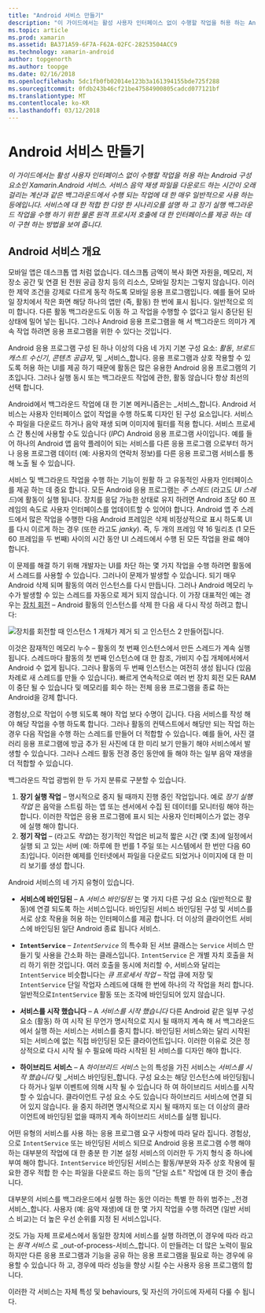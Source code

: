 ```yaml
---
title: "Android 서비스 만들기"
description: "이 가이드에서는 활성 사용자 인터페이스 없이 수행할 작업을 허용 하는 Android 구성 요소인 Xamarin.Android 서비스. 서비스 음악 재생 파일을 다운로드 하는 시간이 오래 걸리는 계산과 같은 백그라운드에서 수행 되는 작업에 대 한 매우 일반적으로 사용 하는 등에입니다. 서비스에 대 한 적합 한 다양 한 시나리오를 설명 하 고 장기 실행 백그라운드 작업을 수행 하기 위한 물론 원격 프로시저 호출에 대 한 인터페이스를 제공 하는 데이 구현 하는 방법을 보여 줍니다."
ms.topic: article
ms.prod: xamarin
ms.assetid: BA371A59-6F7A-F62A-02FC-28253504ACC9
ms.technology: xamarin-android
author: topgenorth
ms.author: toopge
ms.date: 02/16/2018
ms.openlocfilehash: 5dc1fb0fb02014e123b3a161394155bde725f288
ms.sourcegitcommit: 0fdb243b46cf21be47584900805cadcd077121bf
ms.translationtype: MT
ms.contentlocale: ko-KR
ms.lasthandoff: 03/12/2018
---
```

# <a name="creating-android-services"></a>Android 서비스 만들기

_이 가이드에서는 활성 사용자 인터페이스 없이 수행할 작업을 허용 하는 Android 구성 요소인 Xamarin.Android 서비스. 서비스 음악 재생 파일을 다운로드 하는 시간이 오래 걸리는 계산과 같은 백그라운드에서 수행 되는 작업에 대 한 매우 일반적으로 사용 하는 등에입니다. 서비스에 대 한 적합 한 다양 한 시나리오를 설명 하 고 장기 실행 백그라운드 작업을 수행 하기 위한 물론 원격 프로시저 호출에 대 한 인터페이스를 제공 하는 데이 구현 하는 방법을 보여 줍니다._

## <a name="android-services-overview"></a>Android 서비스 개요

모바일 앱은 데스크톱 앱 처럼 없습니다. 데스크톱 금액이 복사 화면 자원을, 메모리, 저장소 공간 및 연결 된 전원 공급 장치 등의 리소스, 모바일 장치는 그렇지 않습니다. 이러한 제약 조건을 강제로 다르게 동작 하도록 모바일 응용 프로그램입니다. 예를 들어 모바일 장치에서 작은 화면 해당 하나의 앱만 (즉, 활동) 한 번에 표시 됩니다. 일반적으로 의미 합니다. 다른 활동 백그라운드도 이동 하 고 작업을 수행할 수 없다고 일시 중단된 된 상태에 밀어 넣는 됩니다. 그러나 Android 응용 프로그램을 해 서 백그라운드 의미가 계속 작업 하려면 응용 프로그램을 위한 수 있다는 것입니다. 

Android 응용 프로그램 구성 된 하나 이상의 다음 네 가지 기본 구성 요소: _활동_, _브로드캐스트 수신기_, _콘텐츠 공급자_, 및 _서비스_합니다. 응용 프로그램과 상호 작용할 수 있도록 허용 하는 UI를 제공 하기 때문에 활동은 많은 유용한 Android 응용 프로그램의 기초입니다. 그러나 실행 동시 또는 백그라운드 작업에 관한, 활동 않습니다 항상 최선의 선택 합니다.
 
Android에서 백그라운드 작업에 대 한 기본 메커니즘은는 _서비스_합니다. Android 서비스는 사용자 인터페이스 없이 작업을 수행 하도록 디자인 된 구성 요소입니다. 서비스 수 파일을 다운로드 하거나 음악 재생 되며 이미지에 필터를 적용 합니다. 서비스 프로세스 간 통신에 사용할 수도 있습니다 (_IPC_) Android 응용 프로그램 사이입니다. 예를 들어 하나의 Android 앱 음악 플레이어 되는 서비스를 다른 응용 프로그램 으로부터 하거나 응용 프로그램 데이터 (예: 사용자의 연락처 정보)를 다른 응용 프로그램 서비스를 통해 노출 될 수 있습니다. 

서비스 및 백그라운드 작업을 수행 하는 기능이 원활 하 고 유동적인 사용자 인터페이스를 제공 하는 데 중요 합니다. 모든 Android 응용 프로그램는 _주 스레드_ (라고도 _UI 스레드_)에 활동이 실행 됩니다. 장치를 응답 가능한 상태로 유지 하려면 Android 초당 60 프레임의 속도로 사용자 인터페이스를 업데이트할 수 있어야 합니다. Android 앱 주 스레드에서 많은 작업을 수행한 다음 Android 프레임은 삭제 비정상적으로 표시 하도록 UI를 다시 이르게 하는 경우 (또한 라고도 _janky_). 즉, 두 개의 프레임 약 16 밀리초 (1 모든 60 프레임을 두 번째) 사이의 시간 동안 UI 스레드에서 수행 된 모든 작업을 완료 해야 합니다. 

이 문제를 해결 하기 위해 개발자는 UI를 차단 하는 몇 가지 작업을 수행 하려면 활동에서 스레드를 사용할 수 있습니다. 그러나이 문제가 발생할 수 있습니다. 되기 매우 Android 삭제 되며 활동의 여러 인스턴스를 다시 만듭니다. 그러나 Android 메모리 누수가 발생할 수 있는 스레드를 자동으로 제거 되지 않습니다. 이 가장 대표적인 예는 경우는 [장치 회전](~/android/app-fundamentals/handling-rotation.md) &ndash; Android 활동의 인스턴스를 삭제 한 다음 새 다시 작성 하려고 합니다:

![장치를 회전할 때 인스턴스 1 개체가 제거 되 고 인스턴스 2 만들어집니다.](images/image-01.png)

이것은 잠재적인 메모리 누수 &ndash; 활동의 첫 번째 인스턴스에서 만든 스레드가 계속 실행 됩니다. 스레드마다 활동의 첫 번째 인스턴스에 대 한 참조, 가비지 수집 개체에서에서 Android 수 없게 됩니다. 그러나 활동의 두 번째 인스턴스는 여전히 생성 됩니다 (있음 차례로 새 스레드를 만들 수 있습니다). 빠르게 연속적으로 여러 번 장치 회전 모든 RAM이 중단 될 수 있습니다 및 메모리를 회수 하는 전체 응용 프로그램을 종료 하는 Android을 강제 합니다.

경험상,으로 작업이 수행 되도록 해야 작업 보다 수명이 깁니다. 다음 서비스를 작성 해야 해당 작업을 수행 하도록 합니다. 그러나 활동의 컨텍스트에서 해당만 되는 작업 하는 경우 다음 작업을 수행 하는 스레드를 만들어 더 적합할 수 있습니다. 예를 들어, 사진 갤러리 응용 프로그램에 방금 추가 된 사진에 대 한 미리 보기 만들기 해야 서비스에서 발생할 수 있습니다. 그러나 스레드 활동 전경 중인 동안에 들 해야 하는 일부 음악 재생을 더 적합할 수 있습니다.

백그라운드 작업 광범위 한 두 가지 분류로 구분할 수 있습니다.

1. **장기 실행 작업** &ndash; 명시적으로 중지 될 때까지 진행 중인 작업입니다. 예로 _장기 실행 작업_ 은 음악을 스트림 하는 앱 또는 센서에서 수집 된 데이터를 모니터링 해야 하는 합니다. 이러한 작업은 응용 프로그램에 표시 되는 사용자 인터페이스가 없는 경우에 실행 해야 합니다.
2. **정기 작업** &ndash; (라고도 _작업_)는 정기적인 작업은 비교적 짧은 시간 (몇 초)에 일정에서 실행 되 고 있는 서버 (예: 하루에 한 번를 1 주일 또는 시스템에서 한 번만 다음 60 초)입니다. 이러한 예제를 인터넷에서 파일을 다운로드 되었거나 이미지에 대 한 미리 보기를 생성 합니다.

Android 서비스의 네 가지 유형이 있습니다.

* **서비스에 바인딩된** &ndash; A _서비스 바인딩된_ 는 몇 가지 다른 구성 요소 (일반적으로 활동)에 연결 되도록 하는 서비스입니다. 바인딩된 서비스 바인딩된 구성 및 서비스를 서로 상호 작용을 허용 하는 인터페이스를 제공 합니다. 더 이상의 클라이언트 서비스에 바인딩된 일단 Android 종료 됩니다 서비스.

* **`IntentService`** &ndash;  _`IntentService`_  의 특수화 된 서브 클래스는 `Service` 서비스 만들기 및 사용을 간소화 하는 클래스입니다. `IntentService` 은 개별 자치 호출을 처리 하기 위한 것입니다. 여러 호출을 동시에 처리할 수, 서비스와 달리는 `IntentService` 비슷합니다는 _큐 프로세서 작업_ &ndash; 작업 큐에 저장 및 `IntentService` 단일 작업자 스레드에 대해 한 번에 하나의 각 작업을 처리 합니다. 일반적으로`IntentService` 활동 또는 조각에 바인딩되어 있지 않습니다. 

* **서비스를 시작 했습니다** &ndash; A _서비스를 시작 했습니다_ 다른 Android 같은 일부 구성 요소 (활동) 하 여 시작 된 무언가 명시적으로 지시 될 때까지 계속 해 서 백그라운드에서 실행 하는 서비스는 서비스를 중지 합니다. 바인딩된 서비스와는 달리 시작된 되는 서비스에 없는 직접 바인딩된 모든 클라이언트입니다. 이러한 이유로 것은 정상적으로 다시 시작 될 수 필요에 따라 시작된 된 서비스를 디자인 해야 합니다.

* **하이브리드 서비스** &ndash; A _하이브리드 서비스_ 는의 특성을 가진 서비스는 _서비스를 시작 했습니다_ 및 _서비스 바인딩된_합니다. 구성 요소는 해당 인스턴스에 바인딩됩니다 하거나 일부 이벤트에 의해 시작 될 수 있습니다 하 여 하이브리드 서비스를 시작할 수 있습니다. 클라이언트 구성 요소 수도 있습니다 하이브리드 서비스에 연결 되어 있지 않습니다. 을 중지 하려면 명시적으로 지시 될 때까지 또는 더 이상의 클라이언트에 바인딩된 없을 때까지 계속 하이브리드 서비스를 실행 됩니다.

어떤 유형의 서비스를 사용 하는 응용 프로그램 요구 사항에 따라 달라 집니다. 경험상,으로 `IntentService` 또는 바인딩된 서비스 되므로 Android 응용 프로그램 수행 해야 하는 대부분의 작업에 대 한 충분 한 기본 설정 서비스의 이러한 두 가지 형식 중 하나에 부여 해야 합니다. `IntentService` 바인딩된 서비스는 활동/부분와 자주 상호 작용에 필요한 경우 적합 한 수는 파일을 다운로드 하는 등의 "단일 쇼트" 작업에 대 한 것이 좋습니다. 

대부분의 서비스를 백그라운드에서 실행 하는 동안 이라는 특별 한 하위 범주는 _전경 서비스_합니다. 사용자 (예: 음악 재생)에 대 한 몇 가지 작업을 수행 하려면 (일반 서비스 비교)는 더 높은 우선 순위를 지정 된 서비스입니다. 

것도 가능 자체 프로세스에서 동일한 장치에 서비스를 실행 하려면,이 경우에 따라 라고는 _원격 서비스_ 로 _out-of-process-서비스_합니다. 이 만들려는 더 많은 노력이 필요 하지만 다른 응용 프로그램과 기능을 공유 하는 응용 프로그램을 필요로 하는 경우에 유용할 수 있습니다 하 고, 경우에 따라 성능을 향상 시킬 수는 사용자 응용 프로그램의 합니다. 

이러한 각 서비스는 자체 특성 및 behaviours, 및 자신의 가이드에 자세히 다룰 수 됩니다.
